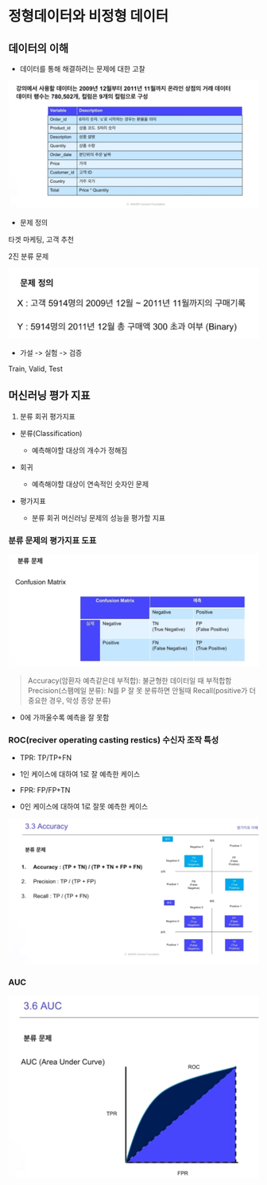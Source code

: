 # 정형데이터와 비정형 데이터

## 데이터의 이해

- 데이터를 통해 해결하려는 문제에 대한 고찰

![screenshot1](./src/image.png)

- 문제 정의

타겟 마케팅, 고객 추천

2진 분류 문제

![screenshot2](./src/image-1.png)

- 가설 -> 실험 -> 검증

Train, Valid, Test

## 머신러닝 평가 지표

1. 분류 회귀 평가지표

- 분류(Classification)

    - 예측해야할 대상의 개수가 정해짐

- 회귀
    - 예측해야할 대상이 연속적인 숫자인 문제

- 평가지표
    - 분류 회귀 머신러닝 문제의 성능을 평가할 지표

### 분류 문제의 평가지표 도표

![Alt text](./src/image-2.png)

> Accuracy(암환자 예측같은데 부적합): 불균형한 데이터일 때 부적합함
> Precision(스팸메일 분류): N를 P 잘 못 분류하면 안될때
> Recall(positive가 더 중요한 경우, 악성 종양 분류)


- 0에 가까울수록 예측을 잘 못함

### ROC(reciver operating casting restics) 수신자 조작 특성

- TPR: TP/TP+FN
- 1인 케이스에 대하여 1로 잘 예측한 케이스

- FPR: FP/FP+TN
- 0인 케이스에 대하여 1로 잘못 예측한 케이스

![Alt text](./src/image-3.png)

### AUC

![Auc](./src/image-4.png)